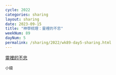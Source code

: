 ```yaml
---
cycle: 2022
categories: sharing
layout: sharing
date: 2023-09-15
title: "神學梳理：靈裡的不忠"
weekNum: 89
dayNum: 5
permalink: /sharing/2022/wk89-day5-sharing.html
---
```


[靈裡的不忠](https://eccseattle.github.io/media/sharing/2022/wk089/2023-09-15-bin.m4a)


`小錢`
